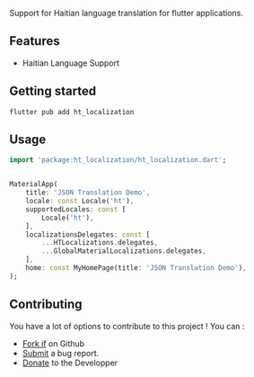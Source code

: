 Support for Haitian language translation for flutter applications.

## Features

- Haitian Language Support

## Getting started

```
flutter pub add ht_localization
```

## Usage

```dart
import 'package:ht_localization/ht_localization.dart';


MaterialApp(
    title: 'JSON Translation Demo',
    locale: const Locale('ht'),
    supportedLocales: const [
        Locale('ht'),
    ],
    localizationsDelegates: const [
        ...HTLocalizations.delegates,
        ...GlobalMaterialLocalizations.delegates,
    ],
    home: const MyHomePage(title: 'JSON Translation Demo'),
);
```

## Contributing

You have a lot of options to contribute to this project ! You can :

- [Fork if]() on Github
- [Submit]() a bug report.
- [Donate]() to the Developper